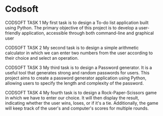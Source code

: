 # Codsoft
CODSOFT TASK 1
My first task is to design a To-do list application built using Python. The primary objective of this project is to develop a user-friendly application, accessible through both command-line and graphical user

CODSOFT TASK 2
My second task is to design a simple arithmetic calculator in which we can enter two numbers from the user according to their choice and select an operation.

CODSOFT TASK 3
My third task is to design a Password generator. It is a useful tool that generates strong and random passwords for users.
This project aims to create a password generator application using Python, allowing users to specify the length and complexity of the password.

CODSOFT TASK 4
My fourth task is to design a Rock-Paper-Scissors game in which we have to enter our choice. It will then display the result, indicating whether the user wins, loses, or if it's a tie. Additionally, the game will keep track of the user's and computer's scores for multiple rounds.
